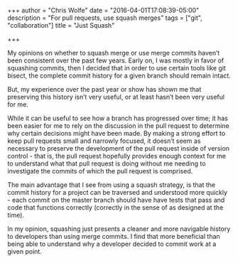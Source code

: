 +++
author = "Chris Wolfe"
date = "2016-04-01T17:08:39-05:00"
description = "For pull requests, use squash merges"
tags = ["git", "collaboration"]
title = "Just Squash"

+++

My opinions on whether to squash merge or use merge commits haven’t been
consistent over the past few years. Early on, I was mostly in favor of squashing
commits, then I decided that in order to use certain tools like git bisect, the
complete commit history for a given branch should remain intact.

But, my experience over the past year or show has shown me that preserving this
history isn’t very useful, or at least hasn’t been very useful for me.

While it can be useful to see how a branch has progressed over time; it has been
easier for me to rely on the discussion in the pull request to determine why
certain decisions might have been made. By making a strong effort to keep pull
requests small and narrowly focused, it doesn’t seem as necessary to preserve
the development of the pull request inside of version control - that is, the
pull request hopefully provides enough context for me to understand what that
pull request is doing without me needing to investigate the commits of which the
pull request is comprised.

The main advantage that I see from using a squash strategy, is that the commit
history for a project can be traversed and understood more quickly - each commit
on the master branch should have have tests that pass and code that functions
correctly (correctly in the sense of as designed at the time).

In my opinion, squashing just presents a cleaner and more navigable history to
developers than using merge commits. I find that more beneficial than being able
to understand why a developer decided to commit work at a given point.
